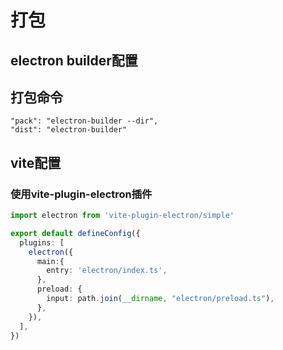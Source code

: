 # 打包



## electron builder配置



## 打包命令

```
"pack": "electron-builder --dir",
"dist": "electron-builder"
```



## vite配置



### 使用vite-plugin-electron插件

~~~ts
import electron from 'vite-plugin-electron/simple'

export default defineConfig({
  plugins: [
    electron({
      main:{
        entry: 'electron/index.ts',
      },
      preload: {
        input: path.join(__dirname, "electron/preload.ts"),
      },
    }),
  ],
})
~~~

